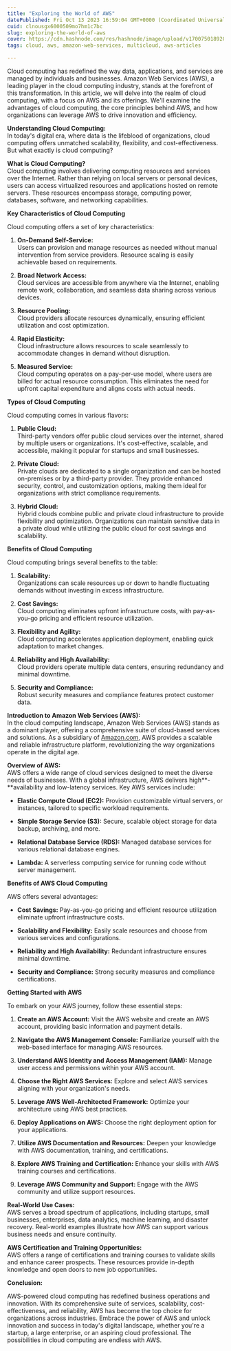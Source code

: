 ```yaml
---
title: "Exploring the World of AWS"
datePublished: Fri Oct 13 2023 16:59:04 GMT+0000 (Coordinated Universal Time)
cuid: clnousgx6000509mo7hm1c7bc
slug: exploring-the-world-of-aws
cover: https://cdn.hashnode.com/res/hashnode/image/upload/v1700750189200/a5d8eaa7-cde1-4ec6-b8c8-5f0ab67ea336.png
tags: cloud, aws, amazon-web-services, multicloud, aws-articles

---
```


Cloud computing has redefined the way data, applications, and services are managed by individuals and businesses. Amazon Web Services (AWS), a leading player in the cloud computing industry, stands at the forefront of this transformation. In this article, we will delve into the realm of cloud computing, with a focus on AWS and its offerings. We'll examine the advantages of cloud computing, the core principles behind AWS, and how organizations can leverage AWS to drive innovation and efficiency.

**Understanding Cloud Computing:**  
In today's digital era, where data is the lifeblood of organizations, cloud computing offers unmatched scalability, flexibility, and cost-effectiveness. But what exactly is cloud computing?

**What is Cloud Computing?**  
Cloud computing involves delivering computing resources and services over the Internet. Rather than relying on local servers or personal devices, users can access virtualized resources and applications hosted on remote servers. These resources encompass storage, computing power, databases, software, and networking capabilities.

**Key Characteristics of Cloud Computing**

Cloud computing offers a set of key characteristics:

1. **On-Demand Self-Service:**  
    Users can provision and manage resources as needed without manual intervention from service providers. Resource scaling is easily achievable based on requirements.
    
2. **Broad Network Access:**  
    Cloud services are accessible from anywhere via the **I**nternet, enabling remote work, collaboration, and seamless data sharing across various devices.
    
3. **Resource Pooling:**  
    Cloud providers allocate resources dynamically, ensuring efficient utilization and cost optimization.
    
4. **Rapid Elasticity:**  
    Cloud infrastructure allows resources to scale seamlessly to accommodate changes in demand without disruption.
    
5. **Measured Service:**  
    Cloud computing operates on a pay-per-use model, where users are billed for actual resource consumption. This eliminates the need for upfront capital expenditure and aligns costs with actual needs.
    

**Types of Cloud Computing**

Cloud computing comes in various flavors:

1. **Public Cloud:**  
    Third-party vendors offer public cloud services over the internet, shared by multiple users or organizations. It's cost-effective, scalable, and accessible, making it popular for startups and small businesses.
    
2. **Private Cloud:**  
    Private clouds are dedicated to a single organization and can be hosted on-premises or by a third-party provider. They provide enhanced security, control, and customization options, making them ideal for organizations with strict compliance requirements.
    
3. **Hybrid Cloud:**  
    Hybrid clouds combine public and private cloud infrastructure to provide flexibility and optimization. Organizations can maintain sensitive data in a private cloud while utilizing the public cloud for cost savings and scalability.
    

**Benefits of Cloud Computing**

Cloud computing brings several benefits to the table:

1. **Scalability:**  
    Organizations can scale resources up or down to handle fluctuating demands without investing in excess infrastructure.
    
2. **Cost Savings:**  
    Cloud computing eliminates upfront infrastructure costs, with pay-as-you-go pricing and efficient resource utilization.
    
3. **Flexibility and Agility:**  
    Cloud computing accelerates application deployment, enabling quick adaptation to market changes.
    
4. **Reliability and High Availability:**  
    Cloud providers operate multiple data centers, ensuring redundancy and minimal downtime.
    
5. **Security and Compliance:**  
    Robust security measures and compliance features protect customer data.
    

**Introduction to Amazon Web Services (AWS):**  
In the cloud computing landscape, Amazon Web Services (AWS) stands as a dominant player, offering a comprehensive suite of cloud-based services and solutions. As a subsidiary of [Amazon.com](http://Amazon.com), AWS provides a scalable and reliable infrastructure platform, revolutionizing the way organizations operate in the digital age.

**Overview of AWS:**  
AWS offers a wide range of cloud services designed to meet the diverse needs of businesses. With a global infrastructure, AWS delivers high**\-**availability and low-latency services. Key AWS services include:

* **Elastic Compute Cloud (EC2):** Provision customizable virtual servers, or instances, tailored to specific workload requirements.
    
* **Simple Storage Service (S3):** Secure, scalable object storage for data backup, archiving, and more.
    
* **Relational Database Service (RDS):** Managed database services for various relational database engines.
    
* **Lambda:** A serverless computing service for running code without server management.
    

**Benefits of AWS Cloud Computing**

AWS offers several advantages:

* **Cost Savings:** Pay-as-you-go pricing and efficient resource utilization eliminate upfront infrastructure costs.
    
* **Scalability and Flexibility:** Easily scale resources and choose from various services and configurations.
    
* **Reliability and High Availability:** Redundant infrastructure ensures minimal downtime.
    
* **Security and Compliance:** Strong security measures and compliance certifications.
    

**Getting Started with AWS**

To embark on your AWS journey, follow these essential steps:

1. **Create an AWS Account:** Visit the AWS website and create an AWS account, providing basic information and payment details.
    
2. **Navigate the AWS Management Console:** Familiarize yourself with the web-based interface for managing AWS resources.
    
3. **Understand AWS Identity and Access Management (IAM):** Manage user access and permissions within your AWS account.
    
4. **Choose the Right AWS Services:** Explore and select AWS services aligning with your organization's needs.
    
5. **Leverage AWS Well-Architected Framework:** Optimize your architecture using AWS best practices.
    
6. **Deploy Applications on AWS:** Choose the right deployment option for your applications.
    
7. **Utilize AWS Documentation and Resources:** Deepen your knowledge with AWS documentation, training, and certifications.
    
8. **Explore AWS Training and Certification:** Enhance your skills with AWS training courses and certifications.
    
9. **Leverage AWS Community and Support:** Engage with the AWS community and utilize support resources.
    

**Real-World Use Cases:**  
AWS serves a broad spectrum of applications, including startups, small businesses, enterprises, data analytics, machine learning, and disaster recovery. Real-world examples illustrate how AWS can support various business needs and ensure continuity.

**AWS Certification and Training Opportunities:**  
AWS offers a range of certifications and training courses to validate skills and enhance career prospects. These resources provide in-depth knowledge and open doors to new job opportunities.

**Conclusion:**

AWS-powered cloud computing has redefined business operations and innovation. With its comprehensive suite of services, scalability, cost-effectiveness, and reliability, AWS has become the top choice for organizations across industries. Embrace the power of AWS and unlock innovation and success in today's digital landscape, whether you're a startup, a large enterprise, or an aspiring cloud professional. The possibilities in cloud computing are endless with AWS.